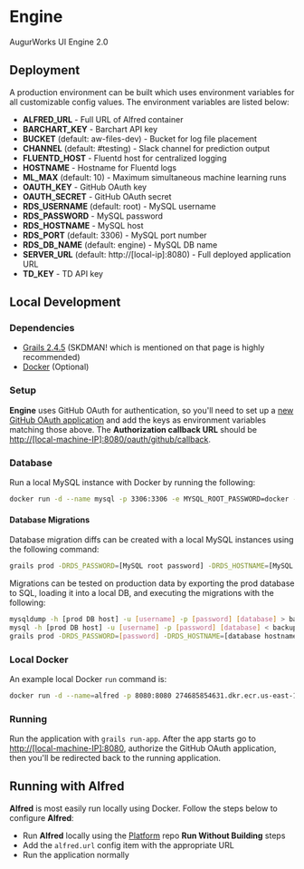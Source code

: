 # Engine
AugurWorks UI Engine 2.0

## Deployment
A production environment can be built which uses environment variables for all customizable config values. The environment variables are listed below:

- **ALFRED_URL** - Full URL of Alfred container
- **BARCHART_KEY** - Barchart API key
- **BUCKET** (default: aw-files-dev) - Bucket for log file placement
- **CHANNEL** (default: #testing) - Slack channel for prediction output
- **FLUENTD_HOST** - Fluentd host for centralized logging
- **HOSTNAME** - Hostname for Fluentd logs
- **ML_MAX** (default: 10) - Maximum simultaneous machine learning runs
- **OAUTH_KEY** - GitHub OAuth key
- **OAUTH_SECRET** - GitHub OAuth secret
- **RDS_USERNAME** (default: root) - MySQL username
- **RDS_PASSWORD** - MySQL password
- **RDS_HOSTNAME** - MySQL host
- **RDS_PORT** (default: 3306) - MySQL port number
- **RDS_DB_NAME** (default: engine) - MySQL DB name
- **SERVER_URL** (default: http://[local-ip]:8080) - Full deployed application URL
- **TD_KEY** - TD API key

## Local Development
### Dependencies
- [Grails 2.4.5](https://grails.org/download.html) (SKDMAN! which is mentioned on that page is highly recommended)
- [Docker](https://docs.docker.com/engine/installation/) (Optional)

### Setup
**Engine** uses GitHub OAuth for authentication, so you'll need to set up a [new GitHub OAuth application](https://github.com/settings/applications/new) and add the keys as environment variables matching those above. The **Authorization callback URL** should be [http://[local-machine-IP]:8080/oauth/github/callback](http://[local-machine-IP]:8080/oauth/github/callback).

### Database
Run a local MySQL instance with Docker by running the following:
```bash
docker run -d --name mysql -p 3306:3306 -e MYSQL_ROOT_PASSWORD=docker -e MYSQL_DATABASE=mysql mysql
```

#### Database Migrations
Database migration diffs can be created with a local MySQL instances using the following command:
```bash
grails prod -DRDS_PASSWORD=[MySQL root password] -DRDS_HOSTNAME=[MySQL host ip] dbm-gorm-diff --add [filename].groovy
```

Migrations can be tested on production data by exporting the prod database to SQL, loading it into a local DB, and executing the migrations with the following:
```bash
mysqldump -h [prod DB host] -u [username] -p [password] [database] > backup.sql
mysql -h [prod DB host] -u [username] -p [password] [database] < backup.sql
grails prod -DRDS_PASSWORD=[password] -DRDS_HOSTNAME=[database hostname] dbm-changelog-sync
```

### Local Docker
An example local Docker `run` command is:
```bash
docker run -d --name=alfred -p 8080:8080 274685854631.dkr.ecr.us-east-1.amazonaws.com/alfred:latest
```

### Running
Run the application with `grails run-app`. After the app starts go to [http://[local-machine-IP]:8080](http://[local-machine-IP]:8080), authorize the GitHub OAuth application, then you'll be redirected back to the running application.

## Running with Alfred
**Alfred** is most easily run locally using Docker. Follow the steps below to configure **Alfred**:
- Run **Alfred** locally using the [Platform](https://github.com/AugurWorks/Platform) repo **Run Without Building** steps
- Add the `alfred.url` config item with the appropriate URL
- Run the application normally
